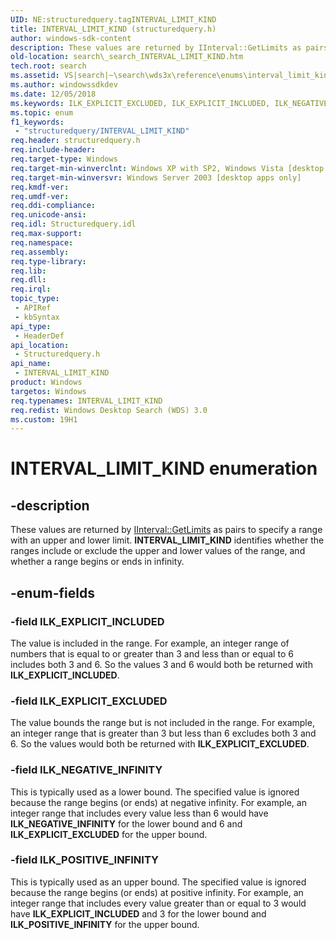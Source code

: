 ```yaml
---
UID: NE:structuredquery.tagINTERVAL_LIMIT_KIND
title: INTERVAL_LIMIT_KIND (structuredquery.h)
author: windows-sdk-content
description: These values are returned by IInterval::GetLimits as pairs to specify a range with an upper and lower limit.
old-location: search\_search_INTERVAL_LIMIT_KIND.htm
tech.root: search
ms.assetid: VS|search|~\search\wds3x\reference\enums\interval_limit_kind.htm
ms.author: windowssdkdev
ms.date: 12/05/2018
ms.keywords: ILK_EXPLICIT_EXCLUDED, ILK_EXPLICIT_INCLUDED, ILK_NEGATIVE_INFINITY, ILK_POSITIVE_INFINITY, INTERVAL_LIMIT_KIND, INTERVAL_LIMIT_KIND enumeration [search], _search_INTERVAL_LIMIT_KIND, search._search_INTERVAL_LIMIT_KIND, structuredquery/ILK_EXPLICIT_EXCLUDED, structuredquery/ILK_EXPLICIT_INCLUDED, structuredquery/ILK_NEGATIVE_INFINITY, structuredquery/ILK_POSITIVE_INFINITY, structuredquery/INTERVAL_LIMIT_KIND
ms.topic: enum
f1_keywords: 
 - "structuredquery/INTERVAL_LIMIT_KIND"
req.header: structuredquery.h
req.include-header: 
req.target-type: Windows
req.target-min-winverclnt: Windows XP with SP2, Windows Vista [desktop apps only]
req.target-min-winversvr: Windows Server 2003 [desktop apps only]
req.kmdf-ver: 
req.umdf-ver: 
req.ddi-compliance: 
req.unicode-ansi: 
req.idl: Structuredquery.idl
req.max-support: 
req.namespace: 
req.assembly: 
req.type-library: 
req.lib: 
req.dll: 
req.irql: 
topic_type:
 - APIRef
 - kbSyntax
api_type:
 - HeaderDef
api_location:
 - Structuredquery.h
api_name:
 - INTERVAL_LIMIT_KIND
product: Windows
targetos: Windows
req.typenames: INTERVAL_LIMIT_KIND
req.redist: Windows Desktop Search (WDS) 3.0
ms.custom: 19H1
---
```


# INTERVAL_LIMIT_KIND enumeration


## -description


These values are returned by <a href="https://docs.microsoft.com/windows/desktop/api/structuredquery/nf-structuredquery-iinterval-getlimits">IInterval::GetLimits</a> as pairs to specify a range with an upper and lower limit. <b>INTERVAL_LIMIT_KIND</b> identifies whether the ranges include or exclude the upper and lower values of the range, and whether a range begins or ends in infinity.


## -enum-fields




### -field ILK_EXPLICIT_INCLUDED

The value is included in the range. For example, an integer range of numbers that is equal to or greater than 3 and less than or equal to 6 includes both 3 and 6. So the values 3 and 6 would both be returned with <b>ILK_EXPLICIT_INCLUDED</b>.


### -field ILK_EXPLICIT_EXCLUDED

The value bounds the range but is not included in the range. For example, an integer range that is greater than 3 but less than 6 excludes both 3 and 6. So the values would both be returned with <b>ILK_EXPLICIT_EXCLUDED</b>.


### -field ILK_NEGATIVE_INFINITY

This is typically used as a lower bound. The specified value is ignored because the range begins (or ends) at negative infinity. For example, an integer range that includes every value less than 6 would have <b>ILK_NEGATIVE_INFINITY</b> for the lower bound and 6 and <b>ILK_EXPLICIT_EXCLUDED</b> for the upper bound. 




### -field ILK_POSITIVE_INFINITY

This is typically used as an upper bound. The specified value is ignored because the range begins (or ends) at positive infinity. For example, an integer range that includes every value greater than or equal to 3 would have <b>ILK_EXPLICIT_INCLUDED</b> and 3 for the lower bound and <b>ILK_POSITIVE_INFINITY</b> for the upper bound. 



